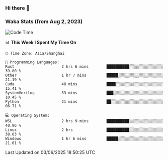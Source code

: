 ### Hi there 👋

### Waka Stats (from Aug 2, 2023)

<!--START_SECTION:waka-->
![Code Time](http://img.shields.io/badge/Code%20Time-888%20hrs%2014%20mins-blue)

📊 **This Week I Spent My Time On** 

```text
🕑︎ Time Zone: Asia/Shanghai

💬 Programming Languages: 
Rust                     2 hrs 6 mins        ██████████░░░░░░░░░░░░░░░   39.80 % 
Other                    1 hr 7 mins         █████░░░░░░░░░░░░░░░░░░░░   21.19 % 
Cuda                     48 mins             ████░░░░░░░░░░░░░░░░░░░░░   15.41 % 
SystemVerilog            33 mins             ███░░░░░░░░░░░░░░░░░░░░░░   10.45 % 
Python                   21 mins             ██░░░░░░░░░░░░░░░░░░░░░░░   06.71 % 

💻 Operating System: 
WSL                      2 hrs 9 mins        ██████████░░░░░░░░░░░░░░░   40.96 % 
Linux                    2 hrs               ██████████░░░░░░░░░░░░░░░   38.03 % 
Windows                  1 hr 6 mins         █████░░░░░░░░░░░░░░░░░░░░   21.01 % 
```


 Last Updated on 03/06/2025 18:50:25 UTC
<!--END_SECTION:waka-->
